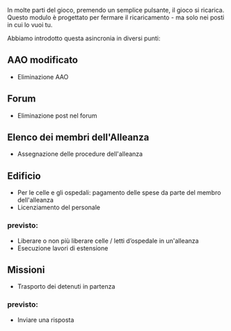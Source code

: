 In molte parti del gioco, premendo un semplice pulsante, il gioco si ricarica. Questo modulo è progettato per fermare il ricaricamento - ma solo nei posti in cui lo vuoi tu.

Abbiamo introdotto questa asincronia in diversi punti:

## AAO modificato
* Eliminazione AAO

## Forum
* Eliminazione post nel forum

## Elenco dei membri dell'Alleanza
* Assegnazione delle procedure dell'alleanza

## Edificio
* Per le celle e gli ospedali: pagamento delle spese da parte del membro dell'alleanza
* Licenziamento del personale

### previsto:
* Liberare o non più liberare celle / letti d’ospedale in un'alleanza
* Esecuzione lavori di estensione

## Missioni
* Trasporto dei detenuti in partenza

### previsto:
* Inviare una risposta